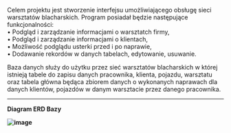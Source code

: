  Celem projektu jest stworzenie interfejsu umożliwiającego obsługę sieci warsztatów blacharskich. 
Program posiadał będzie następujące funkcjonalności:<br/>
• Podgląd i zarządzanie informacjami o warsztatch firmy,<br/>
• Podgląd i zarządzanie informacjami o klientach,<br/>
• Możliwość podglądu usterki przed i po naprawie,<br/>
• Dodawanie rekordów w danych tabelach, edytowanie, usuwanie.<br/>

Baza danych służy do użytku przez sieć warsztatów blacharskich w której istnieją tabele do zapisu danych pracownika, klienta, pojazdu, warsztatu oraz tabela główna będąca zbiorem danych o wykonanych naprawach dla danych klientów, pojazdów w danym warsztacie przez danego pracownika.<br/>

<hr/>

<b>Diagram ERD Bazy <b/>

![image](https://user-images.githubusercontent.com/62017852/110503710-c3cc6b80-80fc-11eb-98ff-b57ca0eada76.png)


